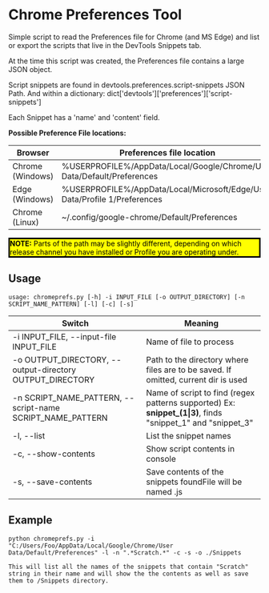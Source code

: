 # Chrome Preferences Tool

Simple script to read the Preferences file for Chrome (and MS Edge) and list or export the scripts that live in the DevTools Snippets tab.

At the time this script was created, the Preferences file contains a large JSON
object.

Script snippets are found in devtools.preferences.script-snippets JSON Path.
And within a dictionary: dict['devtools']['preferences']['script-snippets']

Each Snippet has a 'name' and 'content' field.


**Possible Preference File locations:**

|Browser|Preferences file location|
|-|-|
|Chrome (Windows)|%USERPROFILE%/AppData/Local/Google/Chrome/User Data/Default/Preferences|
|Edge (Windows)|%USERPROFILE%/AppData/Local/Microsoft/Edge/User Data/Profile 1/Preferences
Chrome (Linux)|~/.config/google-chrome/Default/Preferences|


<div style="background:yellow;color:black;border:solid">
<b>NOTE:</b> Parts of the path may be slightly different, depending on which release channel you have installed or Profile you are operating under.
</div>
<p>


## Usage
```
usage: chromeprefs.py [-h] -i INPUT_FILE [-o OUTPUT_DIRECTORY] [-n SCRIPT_NAME_PATTERN] [-l] [-c] [-s]
```
|Switch|Meaning|
|-|-|
|-i INPUT_FILE, --input-file INPUT_FILE|Name of file to process|
|-o OUTPUT_DIRECTORY, --output-directory OUTPUT_DIRECTORY|Path to the directory where files are to be saved. If omitted, current dir is used|
|-n SCRIPT_NAME_PATTERN, --script-name SCRIPT_NAME_PATTERN|Name of script to find (regex patterns supported) Ex: **snippet_(1\|3)**, finds "snippet_1" and "snippet_3"|
|-l, --list|List the snippet names|
|-c, --show-contents|Show script contents in console|
|-s, --save-contents|Save contents of the snippets foundFile will be named <NAME>.js|


## Example
```
python chromeprefs.py -i "C:/Users/Foo/AppData/Local/Google/Chrome/User Data/Default/Preferences" -l -n ".*Scratch.*" -c -s -o ./Snippets

This will list all the names of the snippets that contain "Scratch" string in their name and will show the the contents as well as save them to /Snippets directory.
```

